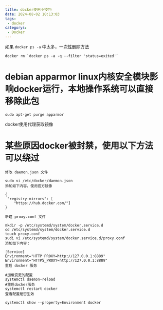 ```yaml
---
title: docker使用小技巧
date: 2024-08-02 10:13:03
tags:
 - docker
categorys: 
 - Docker
---
```

如果 `docker ps -a` 中太多，一次性删除方法
```shell
docker rm `docker ps -a -q --filter 'status=exited'`
```

# debian apparmor linux内核安全模块影响docker运行，本地操作系统可以直接移除此包
```shell
sudo apt-get purge apparmor
```

docker使用代理获取镜像
# 某些原因docker被封禁，使用以下方法可以绕过
```
修改 daemon.json 文件

sudo vi /etc/docker/daemon.json
添加如下内容，使用官方镜像

{
 "registry-mirrors": [
    "https://hub.docker.com/"]
}

新建 proxy.conf 文件

mkdir -p /etc/systemd/system/docker.service.d
cd /etc/systemd/system/docker.service.d
touch proxy.conf
sudi vi /etc/systemd/system/docker.service.d/proxy.conf
添加如下内容：

[Service]
Environment="HTTP_PROXY=http://127.0.0.1:8889"
Environment="HTTPS_PROXY=http://127.0.0.1:8889"
重启 docker 服务

#加载变更的配置
systemctl daemon-reload
#重启docker服务
systemctl restart docker
查看配置是否生效

systemctl show --property=Environment docker
```